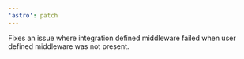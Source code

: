 ```yaml
---
'astro': patch
---
```


Fixes an issue where integration defined middleware failed when user defined middleware was not present.
